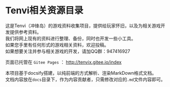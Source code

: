 # Tenvi相关资源目录

这是Tenvi（冲锋岛）的游戏资料收集项目，提供给玩家怀旧，以及为相关游戏开发提供参考资料。  
我们将网上现有的资料进行整理、备份，同时也开发一些小工具。  
如果您手里有任何形式的游戏相关资料，欢迎投稿。  
如果想要关注并参与相关游戏的开发，请加QQ群：947416927  

页面已托管在 `Gitee Pages` ： http://tenvix.gitee.io/index  

本项目基于docsify搭建，以纯前端的方式解析、渲染MarkDown格式文档。  
文档内容放在`docs`目录下，作为内容贡献者，只需修改对应的`.md`文件内容即可。  
